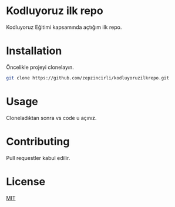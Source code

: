 # Kodluyoruz ilk repo
Kodluyoruz  Eğitimi kapsamında açtığım ilk repo.
# Installation
Öncelikle projeyi clonelayın.
```bash
git clone https://github.com/zepzincirli/kodluyoruzilkrepo.git
```
# Usage
Cloneladıktan sonra vs code u açınız.
# Contributing
Pull requestler kabul edilir.
# License
[MIT](https://github.com/zepzincirli/kodluyoruzilkrepo/blob/main/LICENSE)


